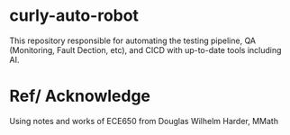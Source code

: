 # curly-auto-robot
This repository responsible for automating the testing pipeline, QA (Monitoring, Fault Dection, etc), and CICD with up-to-date tools including AI.


# Ref/ Acknowledge
Using notes and works of ECE650 from Douglas Wilhelm Harder, MMath 
